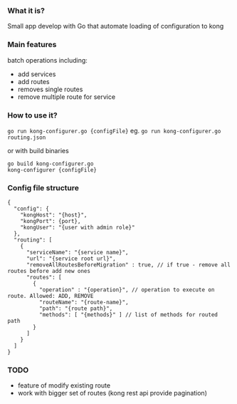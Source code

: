 ### What it is?
Small app develop with Go that automate loading of configuration to kong

### Main features

batch operations including:

- add services
- add routes
- removes single routes
- remove multiple route for service

### How to use it?

```go run kong-configurer.go {configFile}```
eg.
```go run kong-configurer.go routing.json```

or with build binaries
```
go build kong-configurer.go
kong-configurer {configFile}
```

### Config file structure
```
{
  "config": {
    "kongHost": "{host}",
    "kongPort": {port},
    "kongUser": "{user with admin role}"
  },
  "routing": [
    {
      "serviceName": "{service name}",
      "url": "{service root url}",
      "removeAllRoutesBeforeMigration" : true, // if true - remove all routes before add new ones
      "routes": [
        {
          "operation" : "{operation}", // operation to execute on route. Allowed: ADD, REMOVE
          "routeName": "{route-name}",
          "path": "{route path}",
          "methods": [ "{methods}" ] // list of methods for routed path
        }
      ]
    }
  ]
}
```

### TODO
- feature of modify existing route
- work with bigger set of routes (kong rest api provide pagination)

